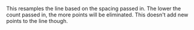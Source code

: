 This resamples the line based on the spacing passed in. The lower the count passed in, the more points will be eliminated. This doesn't add new points to the line though.

